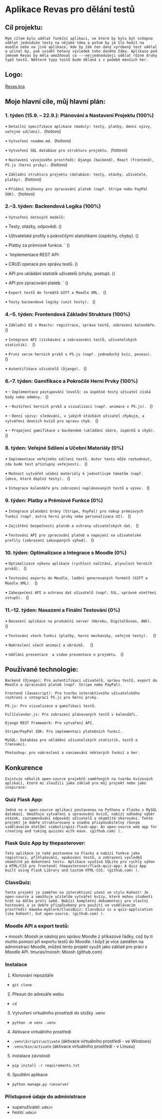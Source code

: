 # Aplikace Revas pro dělání testů
## Cíl projektu:
`Mým cílem bylo udělat funkční aplikaci, ve které by bylo být schopno udělat jednoduše testy na nějaké téma a potom by je šlo hodit na moodle nebo na jiné aplikace, kde by žák ten daný vyrobený test udělal a učitel by, pak uviděl hotový výsledek toho daného žáka. Aplikace pod jménem Revas by měla umožňovat co ---nejjednodušeji udělat různé druhy typů testů. Některé typy testů bude dělaná i v podobě menších her.`

## Logo:
[Revas.kra](..%2FUsers%2Fmegaagri%2FDesktop%2FRevas_projekt%2FRevas.kra)

## Moje hlavní cíle, můj hlavní plán:
### 1. týden (15.9. – 22.9.): Plánování a Nastavení Projektu (100%)

•	`Detailní specifikace aplikace (moduly: testy, platby, denní výzvy, veřejné sdílení). `(hotovo)

•	`Vytvoření readme.md. `(hotovo)

•	`Vytvoření SQL databáze pro strukturu projektu. `(hotovo)

•	`Nastavení vývojového prostředí: Django (backend), React (frontend), P5.js (herní prvky). `(hotovo)

•	`Základní struktura projektu (databáze: testy, otázky, uživatelé, platby). `(hotovo)

•	`Přidání knihovny pro zpracování plateb (např. Stripe nebo PayPal SDK). `(hotovo)

### 2.–3. týden: Backendová Logika (100%)

•	`Vytvoření datových modelů: `

•	Testy, otázky, odpovědi. ()

•	Uživatelské profily s pokročilými statistikami (úspěchy, chyby). ()

•	Platby za prémiové funkce. ` ()

•	`Implementace REST API: 

•	CRUD operace pro správu testů. ()

•	API pro ukládání statistik uživatelů (chyby, postup). ()

•	API pro zpracování plateb. ` ()

•	`Export testů do formátů GIFT a Moodle XML. ` ()

•	`Testy backendové logiky (unit testy). ` ()

### 4.–5. týden: Frontendová Základní Struktura (100%)

•	`Základní UI v Reactu: registrace, správa testů, zobrazení kalendáře. ` ()

•	`Integrace API (získávání a zobrazování testů, uživatelských statistik). ` ()

•	`První verze herních prvků v P5.js (např. jednoduchý kvíz, pexeso). ` ()

•	`Autentifikace uživatelů (Django). ` ()

### 6.–7. týden: Gamifikace a Pokročilé Herní Prvky (100%)

•	- `Implementace postupování levelů: za úspěšné testy uživatel získá body nebo odměny. ` ()

•	- `Rozšíření herních prvků a vizualizací (např. animace v P5.js). ` ()

•	- `Denní výzvy: sledování, v jakých otázkách uživatel chybuje, a vytváření denních kvízů pro opravu chyb. ` ()

•	- `Propojení gamifikace s backendem (ukládání skóre, úspěchů a chyb). ` ()

### 8. týden: Veřejné Sdílení a Učební Materiály (0%)

•	`Implementace veřejného sdílení testů. Autor testu může rozhodnout, zda bude test přístupný veřejnosti. ` ()

•	`Možnost vytvářet učební materiály k jednotlivým tématům (např. lekce, které doplní testy). ` ()

•	`Integrace kalendáře pro zobrazení naplánovaných testů a výzev. ` ()

### 9. týden: Platby a Prémiové Funkce (0%)

•	`Integrace platební brány (Stripe, PayPal) pro nákup prémiových funkcí (např. extra herní prvky nebo personalizace UI). ` ()

•	`Zajištění bezpečnosti plateb a ochrany uživatelských dat. ` ()

•	`Testování API pro zpracování plateb a napojení na uživatelské profily (zobrazení zakoupených výhod). ` ()

### 10. týden: Optimalizace a Integrace s Moodle (0%)

•	`Optimalizace výkonu aplikace (rychlost načítání, plynulost herních prvků). ` ()

•	`Testování exportu do Moodle, ladění generovaných formátů (GIFT a Moodle XML). ` ()

•	`Zabezpečení API a ochrana dat uživatelů (např. SSL, správné ošetření vstupů). ` ()

### 11.–12. týden: Nasazení a Finální Testování (0%)

•	`Nasazení aplikace na produkční server (Heroku, DigitalOcean, AWS). ` ()

•	`Testování všech funkcí (platby, herní mechaniky, veřejné testy).  ` ()

•	`Nakreslení všech animací a obrázků.  ` ()

•	`Udělání prezentace  a video prezentace o projektu. ` ()


## Používané technologie:

`Backend (Django): Pro autentifikaci uživatelů, správu testů, export do Moodle a zpracování plateb (např. Stripe nebo PayPal). `

`Frontend (Javascript): Pro tvorbu interaktivního uživatelského rozhraní s integrací P5.js pro herní prvky. `

`P5.js: Pro vizualizace a gamifikaci testů. `

`FullCalendar.js: Pro zobrazení plánovaných testů v kalendáři. `

`Django REST Framework: Pro vytváření API.`

`Stripe/PayPal SDK: Pro implementaci platebních funkcí. `

`MySQL: Databáze pro ukládání uživatelských statistik, testů a transakcí. `

`Photoshop: pro nakreslení a nanimování některých funkcí a her. `

## Konkurence
`Existuje několik open-source projektů zaměřených na tvorbu kvízových aplikací, které mi sloužili jako základ pro můj projekt nebo jako inspirace: 
`
### Quiz Flask App:
   
`Jedná se o open-source aplikaci postavenou na Pythonu a Flasku s MySQL databází. Umožňuje vytváření a spravování kvízů, nabízí náhodný výběr otázek, zaznamenávání odpovědí uživatelů a okamžité skórování. Tento projekt je dobře strukturovaný a snadno přizpůsobitelný různým vzdělávacím účelům(
simboli/quiz-flask-app: An open-source web app for creating and taking quizzes with ease. (github.com)
). `

### Flask Quiz App by thepasterover:

`Tato aplikace je také postavena na Flasku a nabízí funkce jako registraci, přihlašování, opakování testů, a zobrazení výsledků okamžitě po dokončení testu. Aplikace využívá SQLite pro rychlý výkon a HTML/CSS pro frontend(
thepasterover/flask-quiz-app: A Quiz App built using Flask Library and Custom HTML-CSS. (github.com)
). `

### ClassQuiz:

`Tento projekt je zaměřen na interaktivní učení ve stylu Kahoot! Je open-source a umožňuje učitelům vytvářet kvízy, které mohou studenti hrát na dálku proti sobě. Nabízí kompletní dokumentaci pro vlastní hostování a je dobře přizpůsobený pro použití ve vzdělávacím prostředí(
mawoka-myblock/ClassQuiz: ClassQuiz is a quiz-application like Kahoot!, but open-source. (github.com)
). `

### Moodle API a export testů:

•	moosh: Moosh je nástroj pro správu Moodle z příkazové řádky, což by ti mohlo pomoci při exportu testů do Moodle. I když je více zaměřen na administraci Moodle, můžeš tento projekt využít jako základ pro práci s Moodle API.
tmuras/moosh: Moosh (github.com)

### Instalace
1. Klonování repozitáře
- `git clone`
2. Přesun do adresáře webu
- `cd`
3. Vytvoření virtuálního prostředí do složky .venv
- `python -m venv .venv`
4. Aktivace virtuálního prostředí 
- `.venv\Scripts\activate` (aktivace virtuálního prostředí - ve Windows)
- `.venv/bin/activate` (aktivace virtuálního prostředí - v Linuxu)
5. Instalace závislostí
- `pip install -r requirements.txt`
6. Spuštění aplikace
- `python manage.py runserver`

### Přístupové údaje do administrace
- superuživatel: `admin`
- heslo: `admin`

